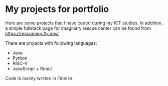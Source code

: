 # My projects for portfolio
Here are some projects that I have coded during my ICT studies. In addition, a simple fullstack page for imaginary rescue center can be found from https://rescueapp.fly.dev/

There are projects with following languages:
- Java
- Python
- RISC-V
- JavaScript + React

Code is mainly written in Finnish.
